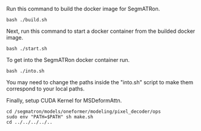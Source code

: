 Run this command to build the docker image for SegmATRon.
```
bash ./build.sh
```

Next, run this command to start a docker container from the builded docker image.
```
bash ./start.sh
```

To get into the SegmATRon docker container run.
```
bash ./into.sh
```
You may need to change the paths inside the "into.sh" script to make them correspond to your local paths.

Finally, setup CUDA Kernel for MSDeformAttn.
```
cd /segmatron/models/oneformer/modeling/pixel_decoder/ops
sudo env "PATH=$PATH" sh make.sh
cd ../../../../..
```
